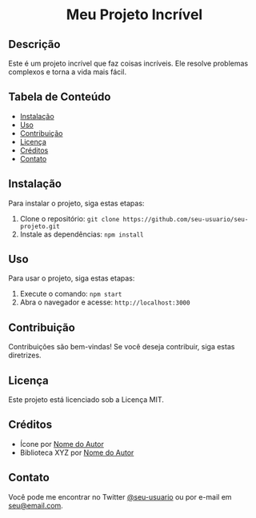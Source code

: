 # <center>Meu Projeto Incrível</center>

## Descrição

Este é um projeto incrível que faz coisas incríveis. Ele resolve problemas complexos e torna a vida mais fácil.

## Tabela de Conteúdo

- [Instalação](#instalação)
- [Uso](#uso)
- [Contribuição](#contribuição)
- [Licença](#licença)
- [Créditos](#créditos)
- [Contato](#contato)

## Instalação

Para instalar o projeto, siga estas etapas:

1. Clone o repositório: `git clone https://github.com/seu-usuario/seu-projeto.git`
2. Instale as dependências: `npm install`

## Uso

Para usar o projeto, siga estas etapas:

1. Execute o comando: `npm start`
2. Abra o navegador e acesse: `http://localhost:3000`

## Contribuição

Contribuições são bem-vindas! Se você deseja contribuir, siga estas diretrizes.

## Licença

Este projeto está licenciado sob a Licença MIT.

## Créditos

- Ícone por [Nome do Autor](link)
- Biblioteca XYZ por [Nome do Autor](link)

## Contato

Você pode me encontrar no Twitter [@seu-usuario](https://twitter.com/seu-usuario) ou por e-mail em seu@email.com.
